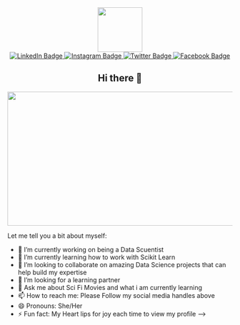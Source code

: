 <div id="header" align="center">
  
  <img src="https://media.giphy.com/media/NgurY1o4z080Jfoyzw/giphy.gif" width="100"/>
  <div id="badges">
  <a href="https://www.linkedin.com/in/miriam-amaefule-b82534179/">
    <img src="https://img.shields.io/badge/LinkedIn-azureblue?style=for-the-badge&logo=linkedin&logoColor=white" alt="LinkedIn Badge"/>
  </a>
  <a href="https://www.instagram.com/datagirl_astrid/">
    <img src="https://img.shields.io/badge/Instagram-pink?style=for-the-badge&logo=instagram&logoColor=white" alt="Instagram Badge"/>
  </a>
  <a href="https://twitter.com/De_DataGirl">
    <img src="https://img.shields.io/badge/Twitter-blue?style=for-the-badge&logo=twitter&logoColor=white" alt="Twitter Badge"/>
  </a>
  <a href="https://m.facebook.com/Tenacious.Miriam">
    <img src="https://img.shields.io/badge/FaceBook-darkblue?style=for-the-badge&logo=facebook&logoColor=white" alt="Facebook Badge"/>
  </a>
</div>
  
  <img src="https://komarev.com/ghpvc/?username=Mihryam&style=flat-square&color=blue" alt=""/>
  
  ## Hi there 👋
</div>

<div align="center">
  <img src="https://cdn.wallpapersafari.com/74/67/G0vIpR.gif" width="600" height="300"/>
</div>




Let me tell you a bit about myself:

- 🔭 I’m currently working on being a Data Scuentist
- 🌱 I’m currently learning how to work with Scikit Learn
- 👯 I’m looking to collaborate on amazing Data Science projects that can help build my expertise
- 🤔 I’m looking for a learning partner
- 💬 Ask me about Sci Fi Movies and what i am currently learning
- 📫 How to reach me:  Please Follow my social media handles above
- 😄 Pronouns: She/Her
- ⚡ Fun fact: My Heart lips for joy each time to view my profile
-->
